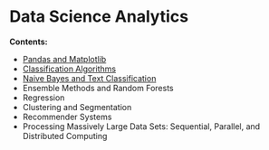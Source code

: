 # Data Science Analytics

**Contents:**

- [Pandas and Matplotlib](https://github.com/um-perez-alvaro/Data-Science-Practice/tree/master/Pandas%20and%20Matplotlib)
- [Classification Algorithms](https://github.com/um-perez-alvaro/Data-Science-Practice/tree/master/Classification)
- [Naive Bayes and Text Classification](https://github.com/um-perez-alvaro/Data-Science-Practice/tree/master/Text%20Classification)
- Ensemble Methods and Random Forests
- Regression
- Clustering and Segmentation
- Recommender Systems
- Processing Massively Large Data Sets: Sequential, Parallel, and Distributed Computing
